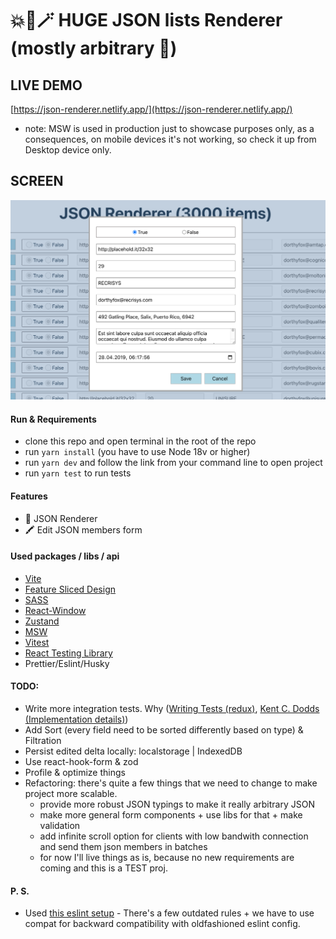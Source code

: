 # 💥🤖🪄 HUGE JSON lists Renderer (mostly arbitrary 🙂)

## LIVE DEMO
[https://json-renderer.netlify.app/](https://json-renderer.netlify.app/)
* note: MSW is used in production just to showcase purposes only, as a consequences, on mobile
devices it's not working, so check it up from Desktop device only.

## SCREEN
![JSONRenderer](/public/screenshots/edit.png?raw=true "JSONRenderer")

#### Run & Requirements
* clone this repo and open terminal in the root of the repo
* run `yarn install` (you have to use Node 18v or higher)
* run `yarn dev` and follow the link from your command line to open project
* run `yarn test` to run tests

#### Features
* 🔎 JSON Renderer
* 🖍 Edit JSON members form


#### Used packages / libs / api
* [Vite](https://vitejs.dev/)
* [Feature Sliced Design](https://feature-sliced.design/ru/docs/)
* [SASS](https://sass-lang.com/)
* [React-Window](https://github.com/bvaughn/react-window)
* [Zustand](https://github.com/pmndrs/zustand)
* [MSW](https://mswjs.io/)
* [Vitest](https://vitest.dev/)
* [React Testing Library](https://testing-library.com/)
* Prettier/Eslint/Husky



#### TODO:
* Write more integration tests. Why ([Writing Tests (redux)](https://redux.js.org/usage/writing-tests), [Kent C. Dodds (Implementation details)](https://kentcdodds.com/blog/testing-implementation-details))
* Add Sort (every field need to be sorted differently based on type) & Filtration
* Persist edited delta locally: localstorage | IndexedDB
* Use react-hook-form & zod
* Profile & optimize things
* Refactoring: there's quite a few things that we need to change to make project more scalable. 
  * provide more robust JSON typings to make it really arbitrary JSON
  * make more general form components + use libs for that + make validation
  * add infinite scroll option for clients with low bandwith connection and send them json members in batches
  * for now I'll live things as is, because no new requirements are coming and this is a TEST proj.

#### P. S.
* Used  [this eslint setup](https://github.com/ezelohar/task-boilerplate/blob/master/.eslintrc-typescript) - There's a few outdated rules + we have to use compat for backward compatibility with oldfashioned eslint config. 